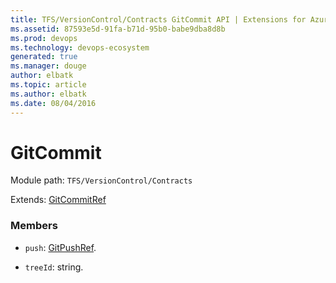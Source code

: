 ```yaml
---
title: TFS/VersionControl/Contracts GitCommit API | Extensions for Azure DevOps Services
ms.assetid: 87593e5d-91fa-b71d-95b0-babe9dba8d8b
ms.prod: devops
ms.technology: devops-ecosystem
generated: true
ms.manager: douge
author: elbatk
ms.topic: article
ms.author: elbatk
ms.date: 08/04/2016
---
```


# GitCommit

Module path: `TFS/VersionControl/Contracts`

Extends: [GitCommitRef](../../../TFS/VersionControl/Contracts/GitCommitRef.md)

### Members

* `push`: [GitPushRef](../../../TFS/VersionControl/Contracts/GitPushRef.md). 

* `treeId`: string. 

